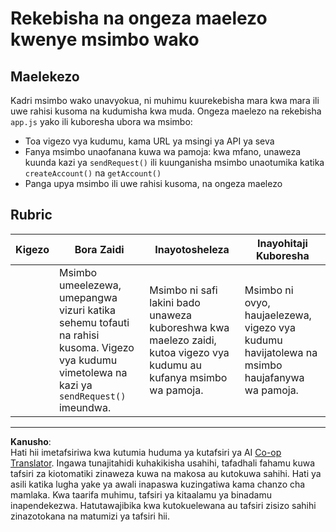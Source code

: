 <!--
CO_OP_TRANSLATOR_METADATA:
{
  "original_hash": "a4abf305ede1cfaadd56a8fab4b4c288",
  "translation_date": "2025-08-28T03:27:15+00:00",
  "source_file": "7-bank-project/3-data/assignment.md",
  "language_code": "sw"
}
-->
# Rekebisha na ongeza maelezo kwenye msimbo wako

## Maelekezo

Kadri msimbo wako unavyokua, ni muhimu kuurekebisha mara kwa mara ili uwe rahisi kusoma na kudumisha kwa muda. Ongeza maelezo na rekebisha `app.js` yako ili kuboresha ubora wa msimbo:

- Toa vigezo vya kudumu, kama URL ya msingi ya API ya seva
- Fanya msimbo unaofanana kuwa wa pamoja: kwa mfano, unaweza kuunda kazi ya `sendRequest()` ili kuunganisha msimbo unaotumika katika `createAccount()` na `getAccount()`
- Panga upya msimbo ili uwe rahisi kusoma, na ongeza maelezo

## Rubric

| Kigezo   | Bora Zaidi                                                                                                                                                     | Inayotosheleza                                                                                   | Inayohitaji Kuboresha                                                                 |
| -------- | ------------------------------------------------------------------------------------------------------------------------------------------------------------- | ------------------------------------------------------------------------------------------------- | ------------------------------------------------------------------------------------- |
|          | Msimbo umeelezewa, umepangwa vizuri katika sehemu tofauti na rahisi kusoma. Vigezo vya kudumu vimetolewa na kazi ya `sendRequest()` imeundwa.                  | Msimbo ni safi lakini bado unaweza kuboreshwa kwa maelezo zaidi, kutoa vigezo vya kudumu au kufanya msimbo wa pamoja. | Msimbo ni ovyo, haujaelezewa, vigezo vya kudumu havijatolewa na msimbo haujafanywa wa pamoja. |

---

**Kanusho**:  
Hati hii imetafsiriwa kwa kutumia huduma ya kutafsiri ya AI [Co-op Translator](https://github.com/Azure/co-op-translator). Ingawa tunajitahidi kuhakikisha usahihi, tafadhali fahamu kuwa tafsiri za kiotomatiki zinaweza kuwa na makosa au kutokuwa sahihi. Hati ya asili katika lugha yake ya awali inapaswa kuzingatiwa kama chanzo cha mamlaka. Kwa taarifa muhimu, tafsiri ya kitaalamu ya binadamu inapendekezwa. Hatutawajibika kwa kutokuelewana au tafsiri zisizo sahihi zinazotokana na matumizi ya tafsiri hii.